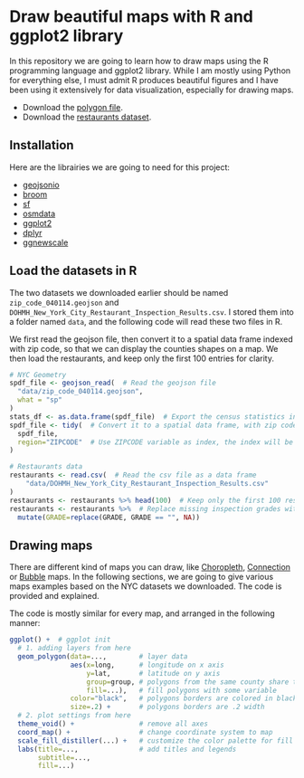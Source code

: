 # Draw beautiful maps with R and ggplot2 library

In this repository we are going to learn how to draw maps using the R
programming language and ggplot2 library. While I am mostly using
Python for everything else, I must admit R produces beautiful figures and I have been using it extensively for data visualization, especially for drawing maps.

- Download the [polygon file](https://data.beta.nyc/dataset/nyc-zip-code-tabulation-areas/resource/894e9162-871c-4552-a09c-c6915d8783fb?view_id=2c40fce3-0bb2-46d3-bb67-04a935151a96).
- Download the [restaurants dataset](https://data.cityofnewyork.us/Health/DOHMH-New-York-City-Restaurant-Inspection-Results/43nn-pn8j).

## Installation

Here are the librairies we are going to need for this project:

- [geojsonio](https://cran.r-project.org/web/packages/geojsonio/index.html)
- [broom](https://cran.r-project.org/web/packages/broom/vignettes/broom.html)
- [sf](https://cran.r-project.org/web/packages/sf/index.html)
- [osmdata](https://cran.r-project.org/web/packages/osmdata/vignettes/osmdata.html)
- [ggplot2](https://cran.r-project.org/web/packages/ggplot2/index.html)
- [dplyr](https://cran.r-project.org/web/packages/dplyr/index.html)
- [ggnewscale](https://cran.r-project.org/web/packages/ggnewscale/index.html)

## Load the datasets in R

The two datasets we downloaded earlier should be named
`zip_code_040114.geojson`
and `DOHMH_New_York_City_Restaurant_Inspection_Results.csv`. I stored them
into a folder named `data`, and the following code will read these two
files in R.

We first read the geojson file, then convert it to a spatial data frame
indexed with zip code, so that we can display the counties shapes on a map.
We then load the restaurants, and keep only the first 100 entries for
clarity.

``` R
# NYC Geometry
spdf_file <- geojson_read(  # Read the geojson file
  "data/zip_code_040114.geojson",
  what = "sp"
)
stats_df <- as.data.frame(spdf_file)  # Export the census statistics in another data frame variable
spdf_file <- tidy(  # Convert it to a spatial data frame, with zip code as index
  spdf_file,
  region="ZIPCODE"  # Use ZIPCODE variable as index, the index will be named "id"
)

# Restaurants data
restaurants <- read.csv(  # Read the csv file as a data frame
    "data/DOHMH_New_York_City_Restaurant_Inspection_Results.csv"
)
restaurants <- restaurants %>% head(100)  # Keep only the first 100 restaurants
restaurants <- restaurants %>%  # Replace missing inspection grades with NA
  mutate(GRADE=replace(GRADE, GRADE == "", NA))
```

## Drawing maps

There are different kind of maps you can draw, like
[Choropleth](https://r-graph-gallery.com/choropleth-map.html),
[Connection](https://r-graph-gallery.com/connection-map.html)
or [Bubble](https://r-graph-gallery.com/bubble-map.html) maps. In the
following sections, we are going to give various maps examples
based on the NYC datasets we downloaded. The code is provided and
explained.

The code is mostly similar for every map, and arranged in the following
manner:

``` R
ggplot() +  # ggplot init
  # 1. adding layers from here
  geom_polygon(data=...,        # layer data
               aes(x=long,      # longitude on x axis
                   y=lat,       # latitude on y axis
                   group=group, # polygons from the same county share the same group
                   fill=...),   # fill polygons with some variable
               color="black",   # polygons borders are colored in black
               size=.2) +       # polygons borders are .2 width
  # 2. plot settings from here
  theme_void() +                # remove all axes
  coord_map() +                 # change coordinate system to map
  scale_fill_distiller(...) +   # customize the color palette for fill
  labs(title=...,               # add titles and legends
       subtitle=...,
       fill=...)
```
